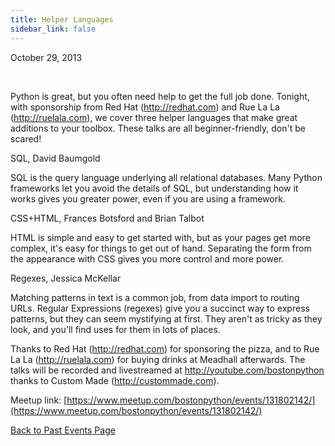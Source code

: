 ```yaml
---
title: Helper Languages
sidebar_link: false
---
```


October 29, 2013


   

Python is great, but you often need help to get the full job done. Tonight, with sponsorship from Red Hat (http://redhat.com) and Rue La La (http://ruelala.com), we cover three helper languages that make great additions to your toolbox. These talks are all beginner-friendly, don't be scared!

SQL, David Baumgold

SQL is the query language underlying all relational databases. Many Python frameworks let you avoid the details of SQL, but understanding how it works gives you greater power, even if you are using a framework.

CSS+HTML, Frances Botsford and Brian Talbot

HTML is simple and easy to get started with, but as your pages get more complex, it's easy for things to get out of hand. Separating the form from the appearance with CSS gives you more control and more power.

Regexes, Jessica McKellar

Matching patterns in text is a common job, from data import to routing URLs. Regular Expressions (regexes) give you a succinct way to express patterns, but they can seem mystifying at first. They aren't as tricky as they look, and you'll find uses for them in lots of places.

Thanks to Red Hat (http://redhat.com) for sponsoring the pizza, and to Rue La La (http://ruelala.com) for buying drinks at Meadhall afterwards. The talks will be recorded and livestreamed at http://youtube.com/bostonpython thanks to Custom Made (http://custommade.com).


Meetup link: [https://www.meetup.com/bostonpython/events/131802142/](https://www.meetup.com/bostonpython/events/131802142/)

[Back to Past Events Page](index.md)